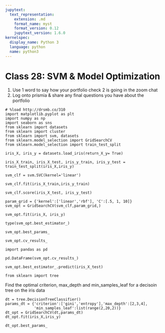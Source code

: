 ```yaml
---
jupytext:
  text_representation:
    extension: .md
    format_name: myst
    format_version: 0.12
    jupytext_version: 1.6.0
kernelspec:
  display_name: Python 3
  language: python
  name: python3
---
```


# Class 28: SVM & Model Optimization

1. Use 1 word to say how your portfolio check 2 is going in the zoom chat
1. Log onto prismia & share any final questions you have about the portfolio

```{code-cell} ipython3
# %load http://drsmb.co/310
import matplotlib.pyplot as plt
import numpy as np
import seaborn as sns
from sklearn import datasets
from sklearn import cluster
from sklearn import svm, datasets
from sklearn.model_selection import GridSearchCV
from sklearn.model_selection import train_test_split
```

[](https://en.wikipedia.org/wiki/Support_vector_machine#/media/File:Svm_separating_hyperplanes_(SVG).svg)

```{code-cell} ipython3
iris_X, iris_y = datasets.load_iris(return_X_y= True)
```

```{code-cell} ipython3
iris_X_train, iris_X_test, iris_y_train, iris_y_test = train_test_split(iris_X,iris_y)
```

```{code-cell} ipython3
svm_clf = svm.SVC(kernel='linear')
```

```{code-cell} ipython3
svm_clf.fit(iris_X_train,iris_y_train)
```

```{code-cell} ipython3
svm_clf.score(iris_X_test, iris_y_test)
```

```{code-cell} ipython3
param_grid = {'kernel':['linear','rbf'], 'C':[.5, 1, 10]}
svm_opt = GridSearchCV(svm_clf,param_grid,)
```

```{code-cell} ipython3
svm_opt.fit(iris_X, iris_y)
```

```{code-cell} ipython3
type(svm_opt.best_estimator_)
```

```{code-cell} ipython3
svm_opt.best_params_
```

```{code-cell} ipython3
svm_opt.cv_results_
```

```{code-cell} ipython3
import pandas as pd
```

```{code-cell} ipython3
pd.DataFrame(svm_opt.cv_results_)
```

```{code-cell} ipython3
svm_opt.best_estimator_.predict(iris_X_test)
```

```{code-cell} ipython3
from sklearn import tree
```

Find the optimal criterion, max_depth and min_samples_leaf for a decisoin tree on the iris data

```{code-cell} ipython3
dt = tree.DecisionTreeClassifier()
params_dt = {'criterion':['gini','entropy'],'max_depth':[2,3,4],
             'min_samples_leaf':list(range(2,20,2))}
dt_opt = GridSearchCV(dt,params_dt)
dt_opt.fit(iris_X,iris_y)
```

```{code-cell} ipython3
dt_opt.best_params_
```

```{code-cell} ipython3

```

